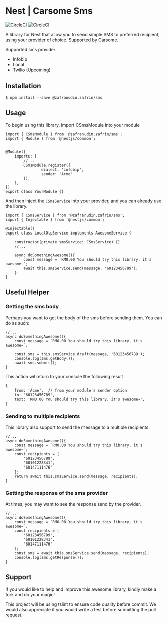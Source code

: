 # Nest | Carsome Sms

[![CircleCI](https://circleci.com/gh/zafranudin-zafrin/sms/tree/master.svg?style=shield)](https://circleci.com/gh/zafranudin-zafrin/sms/tree/master)
[![CircleCI](https://img.shields.io/badge/lint-standard-brightgreen?style=flat-square)](https://img.shields.io/badge/lint-standard-brightgreen?style=flat-square)

A library for Nest that allow you to send simple SMS to preferred recipient, using your
provider of choice. Supported by Carsome.

Supported sms provider:

* Infobip
* Local
* Twilio (Upcoming)

## Installation

```
$ npm install --save @zafranudin.zafrin/sms
```

## Usage

To begin using this library, import CSmsModule into your module

```
import { CSmsModule } from '@zafranudin.zafrin/sms';
import { Module } from '@nestjs/common';


@Module({
    imports: [
        //...
        CSmsModule.register({
                dialect: 'infobip', 
                sender: 'Acme' 
        }),
    ],
})
export class YourModule {}
```

And then inject the `CSmsService` into your provider, and you can already
use the library.

```
import { CSmsService } from '@zafranudin.zafrin/sms';
import { Injectable } from '@nestjs/common';

@Injectable()
export class LocalOtpService implements AwesomeService {

    constructor(private smsService: CSmsService) {}
    //...
    
    async doSomethingAwesome(){
        const message = `RM0.00 You should try this library, it's awesome~`;
        await this.smsService.send(message, '60123456789');
    }
}
```

## Useful Helper

### Getting the sms body

Perhaps you want to get the body of the sms before sending them. You can do as such:

```
//...
async doSomethingAwesome(){
    const message = `RM0.00 You should try this library, it's awesome~`;

    const sms = this.smsService.draft(message, '60123456789');
    console.log(sms.getBody());
    await sms.submit();
}

```

This action wil return to your console the following result

```
{
    from: 'Acme',  // from your module's sender option
    to: '60123456789',
    text: 'RM0.00 You should try this library, it's awesome~',
}
```

### Sending to multiple recipients

This library also support to send the message to a multiple recipients.

```
//...
async doSomethingAwesome(){
    const message = `RM0.00 You should try this library, it's awesome~`;
    const recipients = [
        '60123456789',
        '60101228341',
        '60147111476'
    ];
    return await this.smsService.send(message, recipients);
}

```

### Getting the response of the sms provider

At times, you may want to see the response send by the provider.

```
//...
async doSomethingAwesome(){
    const message = `RM0.00 You should try this library, it's awesome~`;
    const recipients = [
        '60123456789',
        '60101228341',
        '60147111476'
    ];
    const sms = await this.smsService.send(message, recipients);
    console.log(sms.getResponse());
}

```

## Support

If you would like to help and improve this awesome library, kindly make a fork and do your magic!

This project will be using tslint to ensure code quality before commit. We would also appreciate
if you would write a test before submitting the pull request.
